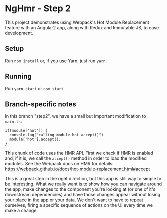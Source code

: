 # NgHmr - Step 2

This project demonstrates using Webpack's Hot Module Replacement feature with an Angular2 app, along with Redux and
Immutable JS, to ease development.

## Setup
Run `npm install` or, if you use Yarn, just run `yarn`.

## Running
Run `yarn start` or `npm start`

## Branch-specific notes
In this branch "step2", we have a small but important modification to `main.ts`:

```
if(module['hot']) {
  console.log("calling module.hot.accept()")
  module['hot'].accept();
}
```

This chunk of code uses the HMR API. First we check if HMR is enabled and, if it is, we call the `accept()` method
in order to load the modified modules. See the Webpack docs on HMR for details: https://webpack.github.io/docs/hot-module-replacement.html#accept

This is a great step in the right direction, but this app is still way to simple to be interesting. What we really want
is to show how you can navigate around the app, make changes to the component you're looking at (or one of it's downstream dependencies)
and have those changes appear without losing your place in the app or your data. We don't want to have to repeat ourselves, firing a specific
sequence of actions on the UI every time we make a change.

